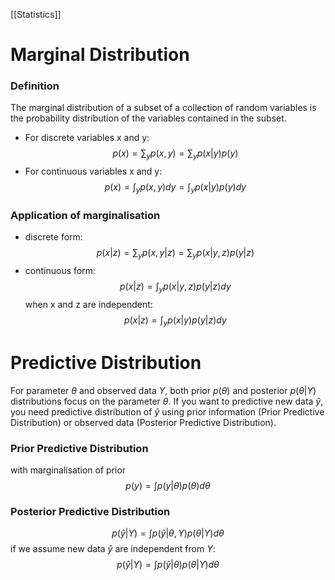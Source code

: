 [[Statistics]]
# Marginal Distribution
### Definition
The marginal distribution of a subset of a collection of random variables is the probability distribution of the variables contained in the subset.
- For discrete variables x and y:
$$
p(x) = \sum_y p(x, y) = \sum_y p(x|y) p(y)
$$
- For continuous variables x and y:
$$
p(x) = \int_y p(x, y) dy = \int_y p(x|y)p(y)dy
$$
### Application of marginalisation
- discrete form: 
$$
p(x|z) = \sum_y p(x, y|z) = \sum_y p(x|y, z) p(y|z)
$$
- continuous form:
$$
p(x|z) = \int_y p(x|y, z)p(y|z)dy
$$
when x and z are independent:
$$
p(x|z) = \int_y p(x|y)p(y|z)dy
$$

# Predictive Distribution
For parameter $\theta$ and observed data $Y$, both prior $p(\theta)$ and posterior $p(\theta | Y)$ distributions focus on the parameter $\theta$. If you want to predictive new data $\hat y$, you need predictive distribution of $\hat y$ using prior information (Prior Predictive Distribution) or observed data (Posterior Predictive Distribution). 
### Prior Predictive Distribution
with marginalisation of prior
$$
p(y) = \int p(y |\theta)p(\theta)d\theta
$$
### Posterior Predictive Distribution
$$
p(\hat y|Y) = \int p(\hat y | \theta, Y) p(\theta |Y) d\theta
$$
if we assume new data $\hat y$ are independent from $Y$:
$$
p(\hat y|Y) = \int p(\hat y | \theta) p(\theta |Y) d\theta
$$
